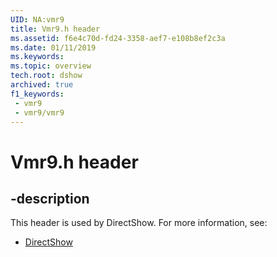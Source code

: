 ```yaml
---
UID: NA:vmr9
title: Vmr9.h header
ms.assetid: f6e4c70d-fd24-3358-aef7-e108b8ef2c3a
ms.date: 01/11/2019
ms.keywords: 
ms.topic: overview
tech.root: dshow
archived: true
f1_keywords:
 - vmr9
 - vmr9/vmr9
---
```


# Vmr9.h header


## -description

This header is used by DirectShow. For more information, see:

- [DirectShow](../_dshow/index.md)

